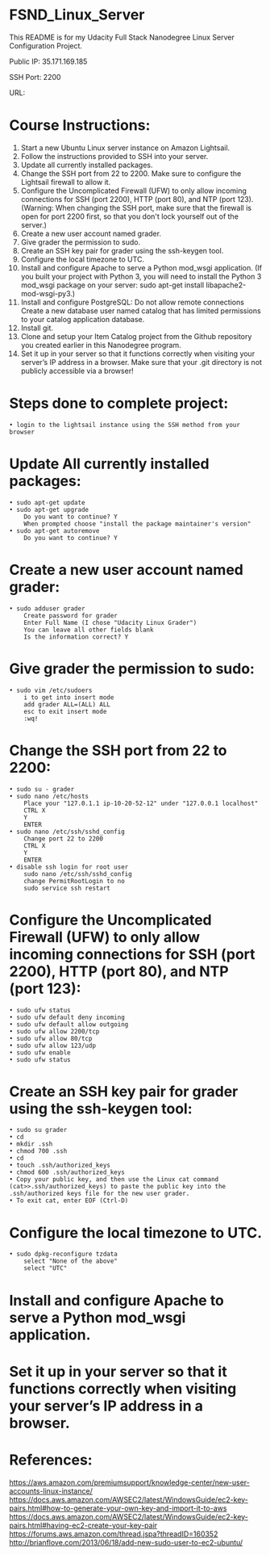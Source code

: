 # FSND_Linux_Server
This README is for my Udacity Full Stack Nanodegree Linux Server Configuration Project. 

Public IP: 35.171.169.185

SSH Port: 2200

URL: 

# Course Instructions:
1. Start a new Ubuntu Linux server instance on Amazon Lightsail.
2. Follow the instructions provided to SSH into your server.
3. Update all currently installed packages.
4. Change the SSH port from 22 to 2200. Make sure to configure the Lightsail firewall to allow it.
5. Configure the Uncomplicated Firewall (UFW) to only allow incoming connections for SSH (port 2200), HTTP (port 80), and NTP (port    123). (Warning: When changing the SSH port, make sure that the firewall is open for port 2200 first, so that you don't lock yourself out of the server.)
6. Create a new user account named grader.
7. Give grader the permission to sudo.
8. Create an SSH key pair for grader using the ssh-keygen tool.
9. Configure the local timezone to UTC.
10. Install and configure Apache to serve a Python mod_wsgi application. (If you built your project with Python 3, you will need to install the Python 3 mod_wsgi package on your server: sudo apt-get install libapache2-mod-wsgi-py3.)
11. Install and configure PostgreSQL: 
    Do not allow remote connections
    Create a new database user named catalog that has limited permissions to your catalog application database.
12. Install git.
13. Clone and setup your Item Catalog project from the Github repository you created earlier in this Nanodegree program.
14. Set it up in your server so that it functions correctly when visiting your server’s IP address in a browser. Make sure that your .git directory is not publicly accessible via a browser!

# Steps done to complete project:
	• login to the lightsail instance using the SSH method from your browser

# Update All currently installed packages:
	• sudo apt-get update
	• sudo apt-get upgrade 
		Do you want to continue? Y
		When prompted choose "install the package maintainer's version"
	• sudo apt-get autoremove 
		Do you want to continue? Y

# Create a new user account named grader:
	• sudo adduser grader 
		Create password for grader
		Enter Full Name (I chose "Udacity Linux Grader")
		You can leave all other fields blank
		Is the information correct? Y
		
# Give grader the permission to sudo:
	• sudo vim /etc/sudoers
		i to get into insert mode
		add grader ALL=(ALL) ALL
		esc to exit insert mode
		:wq!
		
# Change the SSH port from 22 to 2200:
   	• sudo su - grader
	• sudo nano /etc/hosts 
		Place your "127.0.1.1 ip-10-20-52-12" under "127.0.0.1 localhost"
		CTRL X
		Y
		ENTER
	• sudo nano /etc/ssh/sshd_config 
		Change port 22 to 2200
		CTRL X
		Y
		ENTER
	• disable ssh login for root user
		sudo nano /etc/ssh/sshd_config
		change PermitRootLogin to no
		sudo service ssh restart

# Configure the Uncomplicated Firewall (UFW) to only allow incoming connections for SSH (port 2200), HTTP (port 80), and NTP (port 123):

	• sudo ufw status
	• sudo ufw default deny incoming
	• sudo ufw default allow outgoing
	• sudo ufw allow 2200/tcp
	• sudo ufw allow 80/tcp
	• sudo ufw allow 123/udp
	• sudo ufw enable
	• sudo ufw status

# Create an SSH key pair for grader using the ssh-keygen tool:
	• sudo su grader
	• cd
	• mkdir .ssh
	• chmod 700 .ssh
	• cd
	• touch .ssh/authorized_keys
	• chmod 600 .ssh/authorized_keys
	• Copy your public key, and then use the Linux cat command (cat>>.ssh/authorized_keys) to paste the public key into the .ssh/authorized keys file for the new user grader.
	• To exit cat, enter EOF (Ctrl-D)

# Configure the local timezone to UTC.

	• sudo dpkg-reconfigure tzdata
		select "None of the above"
		select "UTC"
		
# Install and configure Apache to serve a Python mod_wsgi application.

# Set it up in your server so that it functions correctly when visiting your server’s IP address in a browser.

# References:
https://aws.amazon.com/premiumsupport/knowledge-center/new-user-accounts-linux-instance/
https://docs.aws.amazon.com/AWSEC2/latest/WindowsGuide/ec2-key-pairs.html#how-to-generate-your-own-key-and-import-it-to-aws
https://docs.aws.amazon.com/AWSEC2/latest/WindowsGuide/ec2-key-pairs.html#having-ec2-create-your-key-pair
https://forums.aws.amazon.com/thread.jspa?threadID=160352
http://brianflove.com/2013/06/18/add-new-sudo-user-to-ec2-ubuntu/

